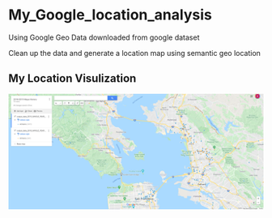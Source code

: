 # My_Google_location_analysis

Using Google Geo Data downloaded from google  dataset 

Clean up the data and generate a location map using semantic geo location

## My Location Visulization
![](images/maps.PNG)

